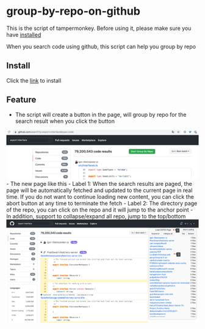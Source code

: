 # group-by-repo-on-github
This is the script of tampermonkey. Before using it, please make sure you have <a href="https://www.tampermonkey.net/" target="_blank">installed</a>

When you search code using github, this script can help you group by repo

## Install
Click the <a href="https://github.com/foamzou/group-by-repo-on-github/raw/main/index.user.js" target="_blank">link</a> to install

## Feature
- The script will create a button in the page, will group by repo for the search result when you click the button
<img src="./snapshot/1-1.png" width="700" />
- The new page like this
    - Label 1: When the search results are paged, the page will be automatically fetched and updated to the current page in real time. If you do not want to continue loading new content, you can click the abort button at any time to terminate the fetch
    - Label 2: The directory page of the repo, you can click on the repo and it will jump to the anchor point
    - In addition, support to collapse/expand all repo, jump to the top/bottom
<img src="./snapshot/1-2.png" width="700" />